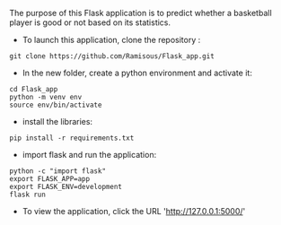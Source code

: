 The purpose of this Flask application is to predict whether a basketball player is good or not based on its statistics.

* To launch this application, clone the repository :

```
git clone https://github.com/Ramisous/Flask_app.git
```
* In the new folder, create a python environment and activate it:
```
cd Flask_app
python -m venv env
source env/bin/activate
```
* install the libraries:
```
pip install -r requirements.txt
```
* import flask and run the application:
```
python -c "import flask"
export FLASK_APP=app
export FLASK_ENV=development
flask run
```

* To view the application, click the URL 'http://127.0.0.1:5000/' 
